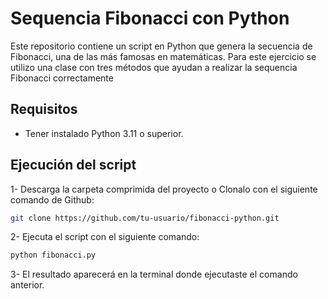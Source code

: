 # Sequencia Fibonacci con Python

Este repositorio contiene un script en Python que genera la secuencia de Fibonacci, una de las más famosas en matemáticas. Para este ejercicio se utilizo una clase con tres métodos que ayudan a realizar la sequencia Fibonacci correctamente

## Requisitos
- Tener instalado Python 3.11 o superior.

## Ejecución del script

1- Descarga la carpeta comprimida del proyecto o Clonalo con el siguiente comando de Github:

```bash
git clone https://github.com/tu-usuario/fibonacci-python.git
```

2- Ejecuta el script con el siguiente comando:

```bash
python fibonacci.py
```

3- El resultado aparecerá en la terminal donde ejecutaste el comando anterior.
